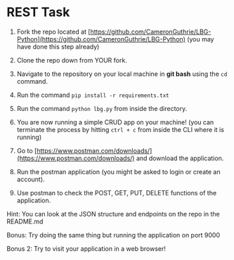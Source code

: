 # REST Task

1. Fork the repo located at [https://github.com/CameronGuthrie/LBG-Python](https://github.com/CameronGuthrie/LBG-Python) (you may have done this step already)

2. Clone the repo down from YOUR fork.

3. Navigate to the repository on your local machine in **git bash** using the `cd` command.

4. Run the command `pip install -r requirements.txt`

5. Run the command `python lbg.py` from inside the directory.

6. You are now running a simple CRUD app on your machine! (you can terminate the process by hitting `ctrl + c` from inside the CLI where it is running)

7. Go to [https://www.postman.com/downloads/](https://www.postman.com/downloads/) and download the application.

8. Run the postman application (you might be asked to login or create an account).

9. Use postman to check the POST, GET, PUT, DELETE functions of the application.

Hint: You can look at the JSON structure and endpoints on the repo in the README.md

Bonus: Try doing the same thing but running the application on port 9000

Bonus 2: Try to visit your application in a web browser!